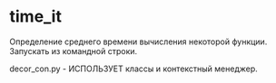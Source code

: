 # time_it
Определение среднего времени вычисления некоторой функции. Запускать из командной строки.

decor_con.py - ИСПОЛЬЗУЕТ классы и контекстный менеджер.
